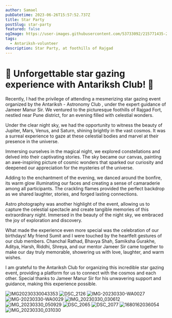 ```yaml
---
author: Samael
pubDatetime: 2023-06-26T15:57:52.737Z
title: Star Party
postSlug: star-party
featured: false
ogImage: https://user-images.githubusercontent.com/53733092/215771435-25408246-2309-4f8b-a781-1f3d93bdf0ec.png
tags:
  - Antariksh-volunteer
description: Star Party, at foothills of Rajgad
---
```




# 🌟 Unforgettable star gazing experience with Antariksh Club! 🌟

Recently, I had the privilege of attending a mesmerizing star gazing event organized by the Antariksh - Astronomy Club , under the expert guidance of Jameer Manur Sir. We ventured to the picturesque foothills of Rajgad Fort, nestled near Pune district, for an evening filled with celestial wonders.

Under the clear night sky, we had the opportunity to witness the beauty of Jupiter, Mars, Venus, and Saturn, shining brightly in the vast cosmos. It was a surreal experience to gaze at these celestial bodies and marvel at their presence in the universe.

Immersing ourselves in the magical night, we explored constellations and delved into their captivating stories. The sky became our canvas, painting an awe-inspiring picture of cosmic wonders that sparked our curiosity and deepened our appreciation for the mysteries of the universe.

Adding to the enchantment of the evening, we danced around the bonfire, its warm glow illuminating our faces and creating a sense of camaraderie among all participants. The crackling flames provided the perfect backdrop as we shared laughter, stories, and forged lasting connections.

Astro photography was another highlight of the event, allowing us to capture the celestial spectacle and create tangible memories of this extraordinary night. Immersed in the beauty of the night sky, we embraced the joy of exploration and discovery.

What made the experience even more special was the celebration of our birthdays! My friend Sumit and I were touched by the heartfelt gestures of our club members. Chanchal Rathad, Bhavya Shah, Samiksha Gurakhe, Aditya, Harsh, Riddhi, Shreya, and our mentor Jameer Sir came together to make our day truly memorable, showering us with love, laughter, and warm wishes.

I am grateful to the Antariksh Club for organizing this incredible star gazing event, providing a platform for us to connect with the cosmos and each other. Special thanks to Jameer Manur Sir for his unwavering support and guidance, making this experience possible.

![IMG20230330043353](https://github.com/Auriel3003/samael/assets/103866475/aa135277-b876-4c3d-87d8-fdfd19b70c20)
![DSC_2126](https://github.com/Auriel3003/samael/assets/103866475/215f70e4-0b28-41b8-b02c-ef452d32165f)
![IMG-20230330-WA0027](https://github.com/Auriel3003/samael/assets/103866475/091c5678-6c77-490c-8fb1-3245d12db190)
![IMG-20230330-WA0029](https://github.com/Auriel3003/samael/assets/103866475/16ad8731-1a25-4506-88d4-b363f540ae92)
![IMG_20230330_030612](https://github.com/Auriel3003/samael/assets/103866475/fa6526ea-8cc9-4052-b12e-3cf0514f64bf)
![IMG_20230330_050929](https://github.com/Auriel3003/samael/assets/103866475/08b7cb4a-b3f8-494a-8b79-745e22943e24)
![DSC_2065](https://github.com/Auriel3003/samael/assets/103866475/459e81cd-79b5-430c-97af-304083dc8679)
![DSC_2077](https://github.com/Auriel3003/samael/assets/103866475/69bf80dd-8312-4e7c-8aa7-d0757b68b3b5)
![1680162036054](https://github.com/Auriel3003/samael/assets/103866475/74355a98-5a66-41ec-8fd8-a81c310b16ae)
![IMG_20230330_031030](https://github.com/Auriel3003/samael/assets/103866475/bcac5b04-16e3-4029-b358-2acdae6c58b9)
